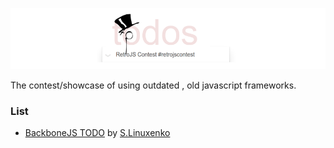 [![](https://raw.githubusercontent.com/linuxenko/linuxenko.github.io/master/showcase/file/retrojs.png)](https://raw.githubusercontent.com/linuxenko/linuxenko.github.io/master/showcase/file/retrojs.png)


The contest/showcase of using outdated , old  javascript frameworks.


### List

* [BackboneJS TODO](http://codepen.io/linuxenko/pen/bpqjve) by [S.Linuxenko](https://github.com/linuxenko)
